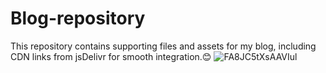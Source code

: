 # Blog-repository
This repository contains supporting files and assets for my blog, including CDN links from jsDelivr for smooth integration.😊
![FA8JC5tXsAAVIul](https://github.com/user-attachments/assets/49ab0d60-a4c7-4768-aedb-fe73f5ae3ff2)
